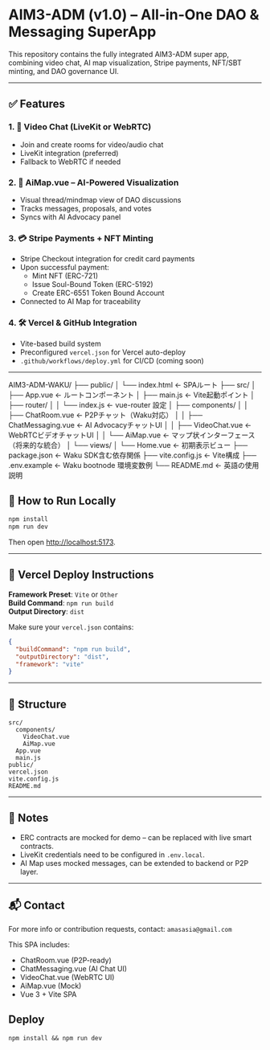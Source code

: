 



# AIM3-ADM (v1.0) – All-in-One DAO & Messaging SuperApp

This repository contains the fully integrated AIM3-ADM super app, combining video chat, AI map visualization, Stripe payments, NFT/SBT minting, and DAO governance UI.

---

## ✅ Features

### 1. 🎥 Video Chat (LiveKit or WebRTC)
- Join and create rooms for video/audio chat
- LiveKit integration (preferred)
- Fallback to WebRTC if needed

### 2. 🧠 AiMap.vue – AI-Powered Visualization
- Visual thread/mindmap view of DAO discussions
- Tracks messages, proposals, and votes
- Syncs with AI Advocacy panel

### 3. 💳 Stripe Payments + NFT Minting
- Stripe Checkout integration for credit card payments
- Upon successful payment:
  - Mint NFT (ERC-721)
  - Issue Soul-Bound Token (ERC-5192)
  - Create ERC-6551 Token Bound Account
- Connected to AI Map for traceability

### 4. 🛠 Vercel & GitHub Integration
- Vite-based build system
- Preconfigured `vercel.json` for Vercel auto-deploy
- `.github/workflows/deploy.yml` for CI/CD (coming soon)

---
AIM3-ADM-WAKU/
├── public/
│   └── index.html                ← SPAルート
├── src/
│   ├── App.vue                   ← ルートコンポーネント
│   ├── main.js                   ← Vite起動ポイント
│   ├── router/
│   │   └── index.js              ← vue-router 設定
│   ├── components/
│   │   ├── ChatRoom.vue          ← P2Pチャット（Waku対応）
│   │   ├── ChatMessaging.vue     ← AI AdvocacyチャットUI
│   │   ├── VideoChat.vue         ← WebRTCビデオチャットUI
│   │   └── AiMap.vue             ← マップ状インターフェース（将来的な統合）
│   └── views/
│       └── Home.vue              ← 初期表示ビュー
├── package.json                 ← Waku SDK含む依存関係
├── vite.config.js              ← Vite構成
├── .env.example                ← Waku bootnode 環境変数例
└── README.md                   ← 英語の使用説明









## 🧪 How to Run Locally

```bash
npm install
npm run dev
```

Then open [http://localhost:5173](http://localhost:5173).

---

## 🚀 Vercel Deploy Instructions

**Framework Preset**: `Vite` or `Other`  
**Build Command**: `npm run build`  
**Output Directory**: `dist`

Make sure your `vercel.json` contains:

```json
{
  "buildCommand": "npm run build",
  "outputDirectory": "dist",
  "framework": "vite"
}
```

---

## 📁 Structure

```
src/
  components/
    VideoChat.vue
    AiMap.vue
  App.vue
  main.js
public/
vercel.json
vite.config.js
README.md
```

---

## 📌 Notes

- ERC contracts are mocked for demo – can be replaced with live smart contracts.
- LiveKit credentials need to be configured in `.env.local`.
- AI Map uses mocked messages, can be extended to backend or P2P layer.

---

## 📬 Contact

For more info or contribution requests, contact: `amasasia@gmail.com`

This SPA includes:
- ChatRoom.vue (P2P-ready)
- ChatMessaging.vue (AI Chat UI)
- VideoChat.vue (WebRTC UI)
- AiMap.vue (Mock)
- Vue 3 + Vite SPA

## Deploy
`npm install && npm run dev`
